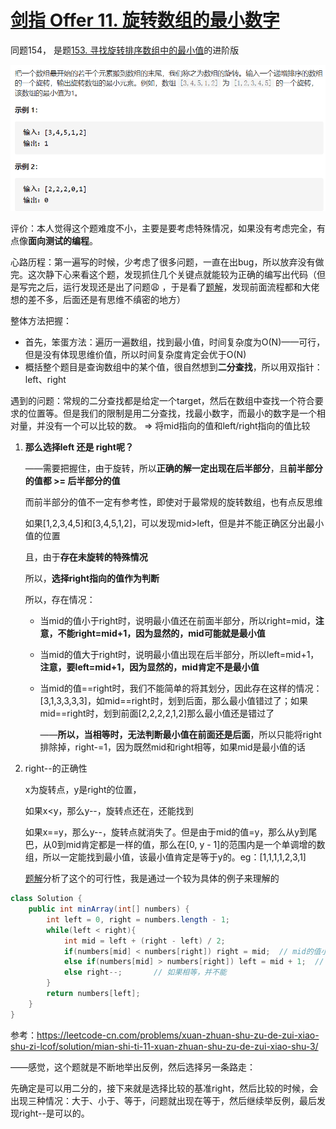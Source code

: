 # [剑指 Offer 11. 旋转数组的最小数字](https://leetcode-cn.com/problems/xuan-zhuan-shu-zu-de-zui-xiao-shu-zi-lcof/)

同题154， 是题[153. 寻找旋转排序数组中的最小值](https://leetcode-cn.com/problems/find-minimum-in-rotated-sorted-array/)的进阶版

<img src="pic\image-20210302162219759.png" alt="image-20210302162219759" style="zoom:67%;" />



评价：本人觉得这个题难度不小，主要是要考虑特殊情况，如果没有考虑完全，有点像**面向测试的编程**。

心路历程：第一遍写的时候，少考虑了很多问题，一直在出bug，所以放弃没有做完。这次静下心来看这个题，发现抓住几个关键点就能较为正确的编写出代码（但是写完之后，运行发现还是出了问题:weary: ，于是看了[题解](https://leetcode-cn.com/problems/xuan-zhuan-shu-zu-de-zui-xiao-shu-zi-lcof/solution/mian-shi-ti-11-xuan-zhuan-shu-zu-de-zui-xiao-shu-3/)，发现前面流程都和大佬想的差不多，后面还是有思维不缜密的地方）

整体方法把握：

- 首先，笨蛋方法：遍历一遍数组，找到最小值，时间复杂度为O(N)——可行，但是没有体现思维价值，所以时间复杂度肯定会优于O(N)
- 概括整个题目是查询数组中的某个值，很自然想到**二分查找**，所以用双指针：left、right

遇到的问题：常规的二分查找都是给定一个target，然后在数组中查找一个符合要求的位置等。但是我们的限制是用二分查找，找最小数字，而最小的数字是一个相对量，并没有一个可以比较的数。 => 将mid指向的值和left/right指向的值比较

1. **那么选择left 还是 right呢？**

   ——需要把握住，由于旋转，所以**正确的解一定出现在后半部分**，且**前半部分的值都 >= 后半部分的值**
   
   而前半部分的值不一定有参考性，即使对于最常规的旋转数组，也有点反思维
   
   如果[1,2,3,4,5]和[3,4,5,1,2]，可以发现mid>left，但是并不能正确区分出最小值的位置
   
   且，由于**存在未旋转的特殊情况**
   
   所以，**选择right指向的值作为判断**
   
   所以，存在情况：
   
   - 当mid的值小于right时，说明最小值还在前面半部分，所以right=mid，**注意，不能right=mid+1，因为显然的，mid可能就是最小值**
   
   - 当mid的值大于right时，说明最小值出现在后半部分，所以left=mid+1，**注意，要left=mid+1，因为显然的，mid肯定不是最小值**
   
   - 当mid的值==right时，我们不能简单的将其划分，因此存在这样的情况：[3,1,3,3,3,3]，如mid==right时，划到后面，那么最小值错过了；如果mid==right时，划到前面[2,2,2,2,1,2]那么最小值还是错过了
   
     ——**所以，当相等时，无法判断最小值在前面还是后面**，所以只能将right排除掉，right-=1，因为既然mid和right相等，如果mid是最小值的话

2. right--的正确性

   x为旋转点，y是right的位置，

   如果x<y，那么y--，旋转点还在，还能找到

   如果x==y，那么y--，旋转点就消失了。但是由于mid的值=y，那么从y到尾巴，从0到mid肯定都是一样的值，那么在[0, y - 1]的范围内是一个单调增的数组，所以一定能找到最小值，该最小值肯定是等于y的。eg：[1,1,1,1,2,3,1]

   [题解](https://leetcode-cn.com/problems/xuan-zhuan-shu-zu-de-zui-xiao-shu-zi-lcof/solution/mian-shi-ti-11-xuan-zhuan-shu-zu-de-zui-xiao-shu-3/)分析了这个的可行性，我是通过一个较为具体的例子来理解的

```java
class Solution {
    public int minArray(int[] numbers) {
        int left = 0, right = numbers.length - 1;
        while(left < right){
            int mid = left + (right - left) / 2;
            if(numbers[mid] < numbers[right]) right = mid;	// mid的值小于右边，那么是[left,right]范围太大，导致后半部分有些出现在前面了（且可能mid就是最小值，所以只能right=mid，而不是right=mid-1）
            else if(numbers[mid] > numbers[right]) left = mid + 1;	// mid值大于右边，那么是前半部分有些出现在后面了，且mid肯定不是最小值，所以left=mid+1
            else right--;		// 如果相等，并不能
        }
        return numbers[left];
    }
}
```

参考：https://leetcode-cn.com/problems/xuan-zhuan-shu-zu-de-zui-xiao-shu-zi-lcof/solution/mian-shi-ti-11-xuan-zhuan-shu-zu-de-zui-xiao-shu-3/

——感觉，这个题就是不断地举出反例，然后选择另一条路走：

先确定是可以用二分的，接下来就是选择比较的基准right，然后比较的时候，会出现三种情况：大于、小于、等于，问题就出现在等于，然后继续举反例，最后发现right--是可以的。